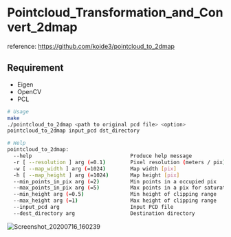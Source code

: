 # Pointcloud_Transformation_and_Convert_2dmap

reference: https://github.com/koide3/pointcloud_to_2dmap

## Requirement
- Eigen
- OpenCV
- PCL



```bash
# Usage
make
./pointcloud_to_2dmap <path to original pcd file> <option>
pointcloud_to_2dmap input_pcd dst_directory
```

```bash
# Help
pointcloud_to_2dmap:
  --help                                Produce help message
  -r [ --resolution ] arg (=0.1)        Pixel resolution (meters / pix)
  -w [ --map_width ] arg (=1024)        Map width [pix]
  -h [ --map_height ] arg (=1024)       Map height [pix]
  --min_points_in_pix arg (=2)          Min points in a occupied pix
  --max_points_in_pix arg (=5)          Max points in a pix for saturation
  --min_height arg (=0.5)               Min height of clipping range
  --max_height arg (=1)                 Max height of clipping range
  --input_pcd arg                       Input PCD file
  --dest_directory arg                  Destination directory
```

![Screenshot_20200716_160239](https://user-images.githubusercontent.com/31344317/87637926-e7adfc00-c77d-11ea-8987-19dffe614fa5.png)

